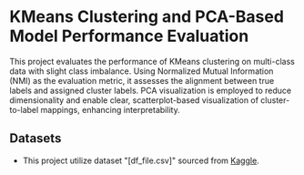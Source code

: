 # KMeans Clustering and PCA-Based Model Performance Evaluation
This project evaluates the performance of KMeans clustering on multi-class data with slight class imbalance. Using Normalized Mutual Information (NMI) as the evaluation metric, it assesses the alignment between true labels and assigned cluster labels. PCA visualization is employed to reduce dimensionality and enable clear, scatterplot-based visualization of cluster-to-label mappings, enhancing interpretability.

## Datasets

- This project utilize dataset "[df_file.csv]" sourced from [Kaggle]([https://www.kaggle.com](https://www.kaggle.com/datasets/tanishqdublish/text-classification-documentation?resource=download)).
